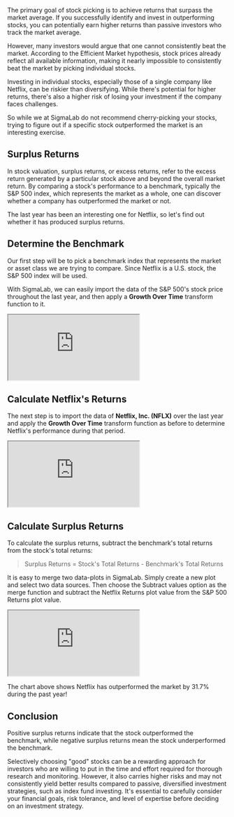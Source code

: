 The primary goal of stock picking is to achieve returns that surpass the market average. If you successfully identify and invest in outperforming stocks, you can potentially earn higher returns than passive investors who track the market average.

However, many investors would argue that one cannot consistently beat the market. According to the Efficient Market hypothesis, stock prices already reflect all available information, making it nearly impossible to consistently beat the market by picking individual stocks.

Investing in individual stocks, especially those of a single company like Netflix, can be riskier than diversifying. While there's potential for higher returns, there's also a higher risk of losing your investment if the company faces challenges.

So while we at SigmaLab do not recommend cherry-picking your stocks, trying to figure out if a specific stock outperformed the market is an interesting exercise.

## Surplus Returns

In stock valuation, surplus returns, or excess returns, refer to the excess return generated by a particular stock above and beyond the overall market return. By comparing a stock's performance to a benchmark, typically the S&P 500 index, which represents the market as a whole, one can discover whether a company has outperformed the market or not.

The last year has been an interesting one for Netflix, so let's find out whether it has produced surplus returns.

## Determine the Benchmark

Our first step will be to pick a benchmark index that represents the market or asset class we are trying to compare. Since Netflix is a U.S. stock, the S&P 500 index will be used.

With SigmaLab, we can easily import the data of the S&P 500's stock price throughout the last year, and then apply a **Growth Over Time** transform function to it.

<iframe src="https://sigma-lab.netlify.app/plot/2541c2e6-4e58-4e89-aef6-0c41c544fe00/embed"></iframe>

## Calculate Netflix's Returns

The next step is to import the data of **Netflix, Inc. (NFLX)** over the last year and apply the **Growth Over Time** transform function as before to determine Netflix's performance during that period.

<iframe src="https://sigma-lab.netlify.app/plot/ad57a134-2470-41d2-931a-ecc1c35ed4ea/embed"></iframe>

## Calculate Surplus Returns

To calculate the surplus returns, subtract the benchmark's total returns from the stock's total returns:

> Surplus Returns = Stock's Total Returns - Benchmark's Total Returns

It is easy to merge two data-plots in SigmaLab. Simply create a new plot and select two data sources. Then choose the Subtract values option as the merge function and subtract the Netflix Returns plot value from the S&P 500 Returns plot value.

<iframe src="https://sigma-lab.netlify.app/plot/e618d687-8ba7-4b43-8c52-3d1602b042d5/embed"></iframe>

The chart above shows Netflix has outperformed the market by 31.7% during the past year!

## Conclusion

Positive surplus returns indicate that the stock outperformed the benchmark, while negative surplus returns mean the stock underperformed the benchmark.

Selectively choosing "good" stocks can be a rewarding approach for investors who are willing to put in the time and effort required for thorough research and monitoring. However, it also carries higher risks and may not consistently yield better results compared to passive, diversified investment strategies, such as index fund investing. It's essential to carefully consider your financial goals, risk tolerance, and level of expertise before deciding on an investment strategy.
